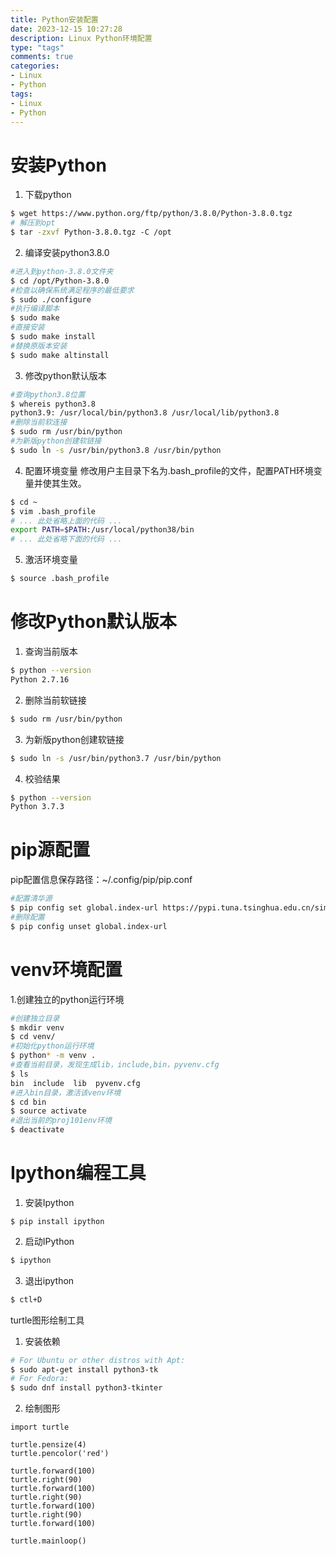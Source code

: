 ```yaml
---
title: Python安装配置
date: 2023-12-15 10:27:28
description: Linux Python环境配置
type: "tags"
comments: true
categories:
- Linux
- Python
tags:
- Linux
- Python
---
```

# 安装Python
1. 下载python
```bash
$ wget https://www.python.org/ftp/python/3.8.0/Python-3.8.0.tgz
# 解压到opt
$ tar -zxvf Python-3.8.0.tgz -C /opt
```
2. 编译安装python3.8.0
```bash
#进入到python-3.8.0文件夹
$ cd /opt/Python-3.8.0 
#检查以确保系统满足程序的最低要求
$ sudo ./configure 
#执行编译脚本
$ sudo make 
#直接安装
$ sudo make install
#替换原版本安装
$ sudo make altinstall
```
3. 修改python默认版本
```bash
#查询python3.8位置
$ whereis python3.8
python3.9: /usr/local/bin/python3.8 /usr/local/lib/python3.8
#删除当前软连接
$ sudo rm /usr/bin/python
#为新版python创建软链接
$ sudo ln -s /usr/bin/python3.8 /usr/bin/python
```
4. 配置环境变量
修改用户主目录下名为.bash_profile的文件，配置PATH环境变量并使其生效。
```bash
$ cd ~
$ vim .bash_profile
# ... 此处省略上面的代码 ...
export PATH=$PATH:/usr/local/python38/bin
# ... 此处省略下面的代码 ...
```
5. 激活环境变量
```bash
$ source .bash_profile
```
# 修改Python默认版本
1. 查询当前版本
```bash
$ python --version
Python 2.7.16
```
2. 删除当前软链接
```bash
$ sudo rm /usr/bin/python
```
3. 为新版python创建软链接
```bash
$ sudo ln -s /usr/bin/python3.7 /usr/bin/python
```
4. 校验结果
```bash
$ python --version
Python 3.7.3
```
# pip源配置
pip配置信息保存路径：~/.config/pip/pip.conf
```bash
#配置清华源
$ pip config set global.index-url https://pypi.tuna.tsinghua.edu.cn/simple
#删除配置
$ pip config unset global.index-url
```
# venv环境配置
1.创建独立的python运行环境
```bash
#创建独立目录
$ mkdir venv
$ cd venv/
#初始化python运行环境
$ python* -m venv .
#查看当前目录，发现生成lib，include,bin，pyvenv.cfg
$ ls
bin  include  lib  pyvenv.cfg
#进入bin目录，激活该venv环境
$ cd bin
$ source activate
#退出当前的proj101env环境
$ deactivate
```
# Ipython编程工具
1. 安装Ipython
```plain
$ pip install ipython
```
2. 启动IPython
```bash
$ ipython
```
3. 退出ipython
```bash
$ ctl+D
```
turtle图形绘制工具
1. 安装依赖
```bash
# For Ubuntu or other distros with Apt:
$ sudo apt-get install python3-tk
# For Fedora:
$ sudo dnf install python3-tkinter
```
2. 绘制图形
```plain
import turtle

turtle.pensize(4)
turtle.pencolor('red')

turtle.forward(100)
turtle.right(90)
turtle.forward(100)
turtle.right(90)
turtle.forward(100)
turtle.right(90)
turtle.forward(100)

turtle.mainloop()
```



